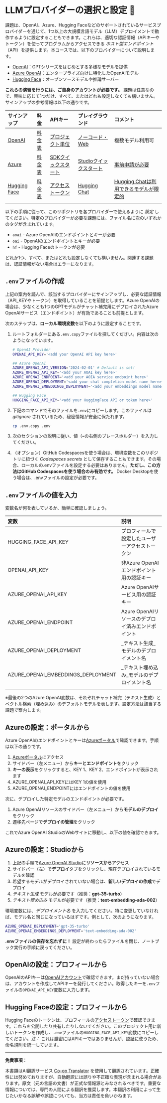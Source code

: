 <!--
CO_OP_TRANSLATOR_METADATA:
{
  "original_hash": "49ededa179004ea998664c780fbeac39",
  "translation_date": "2025-08-26T15:04:45+00:00",
  "source_file": "00-course-setup/03-providers.md",
  "language_code": "ja"
}
-->
# LLMプロバイダーの選択と設定 🔑

課題は、OpenAI、Azure、Hugging Faceなどのサポートされているサービスプロバイダーを通じて、1つ以上の大規模言語モデル（LLM）デプロイメントで動作するように設定することもできます。これらは、適切な認証情報（APIキーやトークン）を使ってプログラムからアクセスできる _ホスト型エンドポイント_ （API）を提供します。本コースでは、以下のプロバイダーについて説明します。

 - [OpenAI](https://platform.openai.com/docs/models?WT.mc_id=academic-105485-koreyst)：GPTシリーズをはじめとする多様なモデルを提供
 - [Azure OpenAI](https://learn.microsoft.com/azure/ai-services/openai/?WT.mc_id=academic-105485-koreyst)：エンタープライズ向けに特化したOpenAIモデル
 - [Hugging Face](https://huggingface.co/docs/hub/index?WT.mc_id=academic-105485-koreyst)：オープンソースモデルや推論サーバー

**これらの演習を行うには、ご自身のアカウントが必要です。** 課題は任意なので、興味に応じて1つだけ、すべて、またはどれも設定しなくても構いません。サインアップの参考情報は以下の通りです。

| サインアップ | 料金 | APIキー | プレイグラウンド | コメント |
|:---|:---|:---|:---|:---|
| [OpenAI](https://platform.openai.com/signup?WT.mc_id=academic-105485-koreyst)| [料金表](https://openai.com/pricing#language-models?WT.mc_id=academic-105485-koreyst)| [プロジェクト単位](https://platform.openai.com/api-keys?WT.mc_id=academic-105485-koreyst) | [ノーコード・Web](https://platform.openai.com/playground?WT.mc_id=academic-105485-koreyst) | 複数モデル利用可 |
| [Azure](https://aka.ms/azure/free?WT.mc_id=academic-105485-koreyst)| [料金表](https://azure.microsoft.com/pricing/details/cognitive-services/openai-service/?WT.mc_id=academic-105485-koreyst)| [SDKクイックスタート](https://learn.microsoft.com/azure/ai-services/openai/quickstart?WT.mc_id=academic-105485-koreyst)| [Studioクイックスタート](https://learn.microsoft.com/azure/ai-services/openai/quickstart?WT.mc_id=academic-105485-koreyst) |  [事前申請が必要](https://learn.microsoft.com/azure/ai-services/openai/?WT.mc_id=academic-105485-koreyst)|
| [Hugging Face](https://huggingface.co/join?WT.mc_id=academic-105485-koreyst) | [料金表](https://huggingface.co/pricing) | [アクセストークン](https://huggingface.co/docs/hub/security-tokens?WT.mc_id=academic-105485-koreyst) | [Hugging Chat](https://huggingface.co/chat/?WT.mc_id=academic-105485-koreyst)| [Hugging Chatは利用できるモデルが限定的](https://huggingface.co/chat/models?WT.mc_id=academic-105485-koreyst) |
| | | | | |

以下の手順に従って、このリポジトリを各プロバイダーで使えるように _設定_ してください。特定のプロバイダーが必要な課題には、ファイル名に次のいずれかのタグが含まれています。

- `aoai` - Azure OpenAIのエンドポイントとキーが必要
- `oai` - OpenAIのエンドポイントとキーが必要
- `hf` - Hugging Faceのトークンが必要

どれか1つ、すべて、またはどれも設定しなくても構いません。関連する課題は、認証情報がない場合はエラーになります。

## `.env`ファイルの作成

上記の案内を読んで、該当するプロバイダーにサインアップし、必要な認証情報（API_KEYやトークン）を取得していることを前提とします。Azure OpenAIの場合は、少なくとも1つのGPTモデルがチャット補完用にデプロイされたAzure OpenAIサービス（エンドポイント）が有効であることも前提とします。

次のステップは、**ローカル環境変数**を以下のように設定することです。

1. ルートフォルダーにある`.env.copy`ファイルを探してください。内容は次のようになっています。

   ```bash
   # OpenAI Provider
   OPENAI_API_KEY='<add your OpenAI API key here>'

   ## Azure OpenAI
   AZURE_OPENAI_API_VERSION='2024-02-01' # Default is set!
   AZURE_OPENAI_API_KEY='<add your AOAI key here>'
   AZURE_OPENAI_ENDPOINT='<add your AOIA service endpoint here>'
   AZURE_OPENAI_DEPLOYMENT='<add your chat completion model name here>' 
   AZURE_OPENAI_EMBEDDINGS_DEPLOYMENT='<add your embeddings model name here>'

   ## Hugging Face
   HUGGING_FACE_API_KEY='<add your HuggingFace API or token here>'
   ```

2. 下記のコマンドでそのファイルを`.env`にコピーします。このファイルは _gitignore_ されているため、秘密情報が安全に保たれます。

   ```bash
   cp .env.copy .env
   ```

3. 次のセクションの説明に従い、値（`=`の右側のプレースホルダー）を入力してください。

4. （オプション）GitHub Codespacesを使う場合は、環境変数をこのリポジトリに紐づく _Codespaces secrets_ として保存することもできます。その場合、ローカルの.envファイルを設定する必要はありません。**ただし、この方法はGitHub Codespacesを使う場合のみ有効です。** Docker Desktopを使う場合は、.envファイルの設定が必要です。

## `.env`ファイルの値を入力

変数名が何を表しているか、簡単に確認しましょう。

| 変数  | 説明  |
| :--- | :--- |
| HUGGING_FACE_API_KEY | プロフィールで設定したユーザーアクセストークン |
| OPENAI_API_KEY | 非Azure OpenAIエンドポイント用の認証キー |
| AZURE_OPENAI_API_KEY | Azure OpenAIサービス用の認証キー |
| AZURE_OPENAI_ENDPOINT | Azure OpenAIリソースのデプロイ済みエンドポイント |
| AZURE_OPENAI_DEPLOYMENT | _テキスト生成_モデルのデプロイメント名 |
| AZURE_OPENAI_EMBEDDINGS_DEPLOYMENT | _テキスト埋め込み_モデルのデプロイメント名 |
| | |

※最後の2つのAzure OpenAI変数は、それぞれチャット補完（テキスト生成）とベクトル検索（埋め込み）のデフォルトモデルを表します。設定方法は該当する課題で案内します。

## Azureの設定：ポータルから

Azure OpenAIのエンドポイントとキーは[Azureポータル](https://portal.azure.com?WT.mc_id=academic-105485-koreyst)で確認できます。手順は以下の通りです。

1. [Azureポータル](https://portal.azure.com?WT.mc_id=academic-105485-koreyst)にアクセス
1. サイドバー（左メニュー）から**キーとエンドポイント**をクリック
1. **キーの表示**をクリックすると、KEY 1、KEY 2、エンドポイントが表示されます
1. AZURE_OPENAI_API_KEYにはKEY 1の値を使用
1. AZURE_OPENAI_ENDPOINTにはエンドポイントの値を使用

次に、デプロイした特定モデルのエンドポイントが必要です。

1. Azure OpenAIリソースのサイドバー（左メニュー）から**モデルのデプロイ**をクリック
1. 遷移先ページで**デプロイの管理**をクリック

これでAzure OpenAI StudioのWebサイトに移動し、以下の値を確認できます。

## Azureの設定：Studioから

1. 上記の手順で[Azure OpenAI Studio](https://oai.azure.com?WT.mc_id=academic-105485-koreyst)に**リソースから**アクセス
1. サイドバー（左）で**デプロイ**タブをクリックし、現在デプロイされているモデルを確認
1. 希望するモデルがデプロイされていない場合は、**新しいデプロイの作成**でデプロイ
1. _テキスト生成_ モデルが必要です（推奨：**gpt-35-turbo**）
1. _テキスト埋め込み_ モデルが必要です（推奨：**text-embedding-ada-002**）

環境変数には、_デプロイメント名_ を入力してください。特に変更していなければ、モデル名と同じになっているはずです。例として、次のようになります。

```bash
AZURE_OPENAI_DEPLOYMENT='gpt-35-turbo'
AZURE_OPENAI_EMBEDDINGS_DEPLOYMENT='text-embedding-ada-002'
```

**.envファイルの保存を忘れずに！** 設定が終わったらファイルを閉じ、ノートブック実行の手順に戻ってください。

## OpenAIの設定：プロフィールから

OpenAIのAPIキーは[OpenAIアカウント](https://platform.openai.com/api-keys?WT.mc_id=academic-105485-koreyst)で確認できます。まだ持っていない場合は、アカウントを作成してAPIキーを発行してください。取得したキーを`.env`ファイルの`OPENAI_API_KEY`変数に入力します。

## Hugging Faceの設定：プロフィールから

Hugging Faceのトークンは、プロフィールの[アクセストークン](https://huggingface.co/settings/tokens?WT.mc_id=academic-105485-koreyst)で確認できます。これらを公開したり共有したりしないでください。このプロジェクト用に新しいトークンを作成し、`.env`ファイルの`HUGGING_FACE_API_KEY`変数にコピーしてください。_注：_ これは厳密にはAPIキーではありませんが、認証に使うため、命名規則を統一しています。

---

**免責事項**：  

本書類はAI翻訳サービス [Co-op Translator](https://github.com/Azure/co-op-translator) を使用して翻訳されています。正確性には努めておりますが、自動翻訳には誤りや不正確な表現が含まれる場合があります。原文（元の言語の文書）が正式な情報源とみなされるべきです。重要な情報については、専門の人間による翻訳を推奨します。本翻訳の利用によって生じたいかなる誤解や誤認についても、当方は責任を負いかねます。
